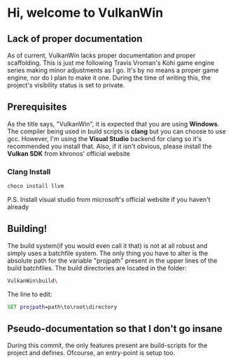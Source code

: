 # Hi, welcome to VulkanWin

## Lack of proper documentation
As of current, VulkanWin lacks proper documentation and proper scaffolding.
This is just me following Travis Vroman's Kohi game engine series making minor adjustments as I go.
It's by no means a proper game engine, nor do I plan to make it one.
During the time of writing this, the project's visibility status is set to private.

## Prerequisites
As the title says, "VulkanWin", it is expected that you are using **Windows**.
The compiler being used in build scripts is **clang** but you can choose to use gcc.
However, I'm using the **Visual Studio** backend for clang so it's recommended you install that.
Also, if it isn't obvious, please install the **Vulkan SDK** from khronos' official website

### Clang Install
```sh
choco install llvm
```
P.S. Install visual studio from microsoft's official website if you haven't already

## Building!
The build system(if you would even call it that) is not at all robust and simply uses a batchfile system.
The only thing you have to alter is the absolute path for the variable "projpath" present in the upper lines of the build batchfiles.
The build directories are located in the folder:

```sh
VulkanWin\build\
```

The line to edit:
```bat
SET projpath=path\to\root\directory
```

## Pseudo-documentation so that I don't go insane
During this commit, the only features present are build-scripts for the project and defines.
Ofcourse, an entry-point is setup too.
